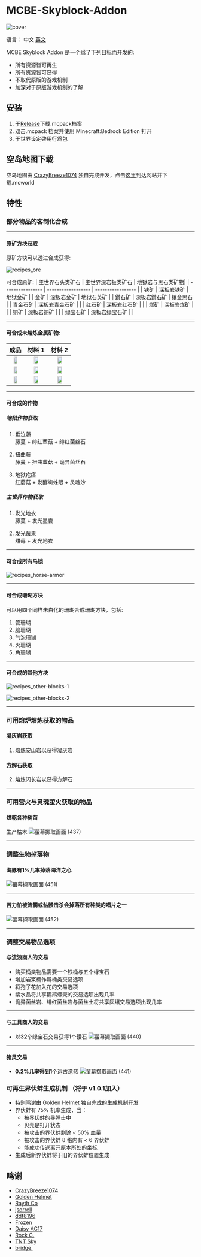 # MCBE-Skyblock-Addon

![cover](src/cover.png)

语言：
中文 [英文](https://github.com/TimothyGrass/MCBE-Skyblock-Addon/blob/main/README.md)

MCBE Skyblock Addon 是一个爲了下列目标而开发的:

- 所有资源皆可再生
- 所有资源皆可获得
- 不取代原版的游戏机制
- 加深对于原版游戏机制的了解

## 安装

1. 于[Release](https://github.com/TimothyGrass/MCBE-Skyblock-Addon/releases)下载.mcpack档案
2. 双击.mcpack 档案并使用 Minecraft:Bedrock Edition 打开
3. 于世界设定啓用行爲包

## 空岛地图下载

空岛地图由 [CrazyBreeze1074](https://github.com/Breeze1074) 独自完成开发，点击[这里](https://github.com/Breeze1074/VoidWorld_v0)到达网站并下载.mcworld

## 特性

### 部分物品的客制化合成

---

#### 原矿方块获取

原矿方块可以透过合成获得:

![recipes_ore](src/recipes_ore.png)

可合成原矿:
| 主世界石头类矿石 | 主世界深岩板类矿石 | 地狱岩与黑石类矿物|
| ---------------- | ------------------ | ----------------- |
| 铁矿             | 深板岩铁矿         | 地狱金矿          |
| 金矿             | 深板岩金矿         | 地狱石英矿        |
| 鑽石矿           | 深板岩鑽石矿       | 镶金黑石          |
| 青金石矿         | 深板岩青金石矿     |                   |
| 红石矿           | 深板岩红石矿       |                   |
| 煤矿             | 深板岩煤矿         |                   |
| 铜矿             | 深板岩铜矿         |                   |
| 绿宝石矿         | 深板岩绿宝石矿     |                   |

---

#### 可合成未熔炼金属矿物:

| 成品          | 材料 1                 | 材料 2                |
| :-----------: | :--------------------: | :-------------------: |
| <img src="src/raw_iron_ore.png" width="50%;"> | <img src="src/iron_ingot.png" width="50%;"> | <img src="src/quartz.png" width="50%;"> |
| <img src="src/raw_gold_ore.png" width="50%;"> | <img src="src/gold_ingot.png" width="50%;"> | <img src="src/quartz.png" width="50%;"> |
| <img src="src/raw_copper_ore.png" width="50%;"> | <img src="src/copper_ingot.png" width="50%;"> | <img src="src/quartz.png" width="50%;"> |

---

#### 可合成的作物

##### 地狱作物获取

1. 垂泣藤  
藤蔓 + 绯红蕈菇 + 绯红菌丝石

2. 扭曲藤  
藤蔓 + 扭曲蕈菇 + 诡异菌丝石

3. 地狱疙瘩  
红蘑菇 + 发酵蜘蛛眼 + 灵魂沙

##### 主世界作物获取

1. 发光地衣  
藤蔓 + 发光墨囊

2. 发光莓果  
甜莓 + 发光地衣

---

#### 可合成所有马铠

![recipes_horse-armor](src/recipes_horse-armor.png)

---

#### 可合成珊瑚方块

可以用四个同样未白化的珊瑚合成珊瑚方块，包括:

1. 管珊瑚
2. 脑珊瑚
3. 气泡珊瑚
4. 火珊瑚
5. 角珊瑚

---

#### 可合成的其他方块

![recipes_other-blocks-1](src/recipes_other-blocks-1.png)

![recipes_other-blocks-2](src/recipes_other-blocks-2.png)

---

### 可用熔炉熔炼获取的物品

#### 凝灰岩获取

1. 熔炼安山岩以获得凝灰岩

#### 方解石获取

2. 熔炼闪长岩以获得方解石

---

### 可用营火与灵魂萤火获取的物品

#### 烘乾各种树苗

生产枯木
![萤幕撷取画面 (437)](src/recipes_death-bush.png)

---

### 调整生物掉落物

#### 海豚有1%几率掉落海洋之心

![萤幕撷取画面 (451)](src/drop-item_heart-of-the-sea.png)

---

#### 苦力怕被流髑或骷髅击杀会掉落所有种类的唱片之一

![萤幕撷取画面 (452)](src/drop-item_disc.png)

---

### 调整交易物品选项

#### 与流浪商人的交易

- 购买桶类物品需要一个铁桶与五个绿宝石
- 增加岩浆桶作爲桶类交易选项
- 将孢子花加入花的交易选项
- 紫水晶将共享鹦鹉螺壳的交易选项出现几率
- 诡异菌丝岩、绯红菌丝岩与菌丝土将共享灰壤交易选项出现几率

---

#### 与工具商人的交易

- 以**32**个绿宝石交易获得**1**个鑽石
![萤幕撷取画面 (440)](src/trade_emerald-to-diamond.png)

---

#### 猪灵交易

- **0.2%**几率得到**1**个远古遗骸
![萤幕撷取画面 (441)](src/trade_piglin-to-netherite.png)

### 可再生界伏蚌生成机制 （将于 v1.0.1加入）

- 特别鸣谢由 Golden Helmet 独自完成的生成机制开发
- 界伏蚌有 75% 机率生成，当：
  - 被界伏蚌的导弹击中
  - 贝壳是打开状态
  - 被攻击的界伏蚌剩馀 < 50% 血量
  - 被攻击的界伏蚌 8 格内有 < 6 界伏蚌
  - 能成功传送离开原本所处的坐标
- 生成后新界伏蚌将于旧的界伏蚌位置生成

## 鸣谢

- [CrazyBreeze1074](https://github.com/Breeze1074)
- [Golden Helmet](https://www.youtube.com/channel/UCcrW5iYh_4Z2pXZwu-vFUkw)
- [Rayth Co](https://github.com/RaythCo-Creations)
- [jsorrell](https://github.com/jsorrell)
- [ddf8196](https://github.com/ddf8196)
- [Frozen](https://space.bilibili.com/7543512)
- [Daisy AC17](https://space.bilibili.com/433369355)
- [Rock C.](https://github.com/rockclw)
- [TNT Sky](https://github.com/TNTsky)
- [bridge.](https://github.com/bridge-core/bridge.)